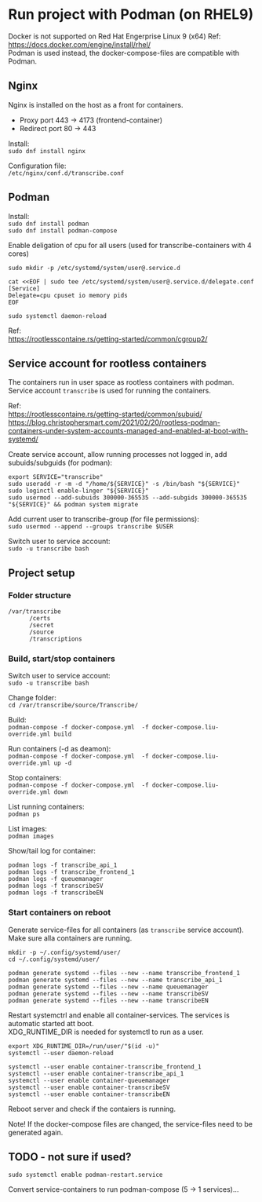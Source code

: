 # Run project with Podman (on RHEL9)

Docker is not supported on Red Hat Engerprise Linux 9 (x64) Ref: https://docs.docker.com/engine/install/rhel/   
Podman is used instead, the docker-compose-files are compatible with Podman.

## Nginx

Nginx is installed on the host as a front for containers.
- Proxy port 443 -> 4173 (frontend-container)
- Redirect port 80 -> 443

Install:   
`sudo dnf install nginx`

Configuration file:  
`/etc/nginx/conf.d/transcribe.conf`

## Podman

Install:  
`sudo dnf install podman`  
`sudo dnf install podman-compose`

Enable deligation of cpu for all users (used for transcribe-containers with 4 cores)  

    sudo mkdir -p /etc/systemd/system/user@.service.d

    cat <<EOF | sudo tee /etc/systemd/system/user@.service.d/delegate.conf
    [Service]
    Delegate=cpu cpuset io memory pids
    EOF

    sudo systemctl daemon-reload

Ref:  
https://rootlesscontaine.rs/getting-started/common/cgroup2/

## Service account for rootless containers

The containers run in user space as rootless containers with podman.  
Service account `transcribe` is used for running the containers.

Ref:  
https://rootlesscontaine.rs/getting-started/common/subuid/  
https://blog.christophersmart.com/2021/02/20/rootless-podman-containers-under-system-accounts-managed-and-enabled-at-boot-with-systemd/  

Create service account, allow running processes not logged in, add subuids/subguids (for podman):

    export SERVICE="transcribe"
    sudo useradd -r -m -d "/home/${SERVICE}" -s /bin/bash "${SERVICE}"
    sudo loginctl enable-linger "${SERVICE}"
    sudo usermod --add-subuids 300000-365535 --add-subgids 300000-365535 "${SERVICE}" && podman system migrate 

Add current user to transcribe-group (for file permissions):  
`sudo usermod --append --groups transcribe $USER`

Switch user to service account:  
`sudo -u transcribe bash`

## Project setup

### Folder structure

    /var/transcribe
          /certs
          /secret
          /source
          /transcriptions
    
### Build, start/stop containers

Switch user to service account:  
`sudo -u transcribe bash`  

Change folder:  
`cd /var/transcribe/source/Transcribe/`

Build:  
`podman-compose -f docker-compose.yml  -f docker-compose.liu-override.yml build`

Run containers (-d as deamon):  
`podman-compose -f docker-compose.yml  -f docker-compose.liu-override.yml up -d`

Stop containers:  
`podman-compose -f docker-compose.yml  -f docker-compose.liu-override.yml down`

List running containers:   
`podman ps`

List images:   
`podman images`

Show/tail log for container:

    podman logs -f transcribe_api_1
    podman logs -f transcribe_frontend_1
    podman logs -f queuemanager  
    podman logs -f transcribeSV  
    podman logs -f transcribeEN

### Start containers on reboot

Generate service-files for all containers (as `transcribe` service account). Make sure alla containers are running.

    mkdir -p ~/.config/systemd/user/
    cd ~/.config/systemd/user/

    podman generate systemd --files --new --name transcribe_frontend_1
    podman generate systemd --files --new --name transcribe_api_1
    podman generate systemd --files --new --name queuemanager
    podman generate systemd --files --new --name transcribeSV
    podman generate systemd --files --new --name transcribeEN

Restart systemctrl and enable all container-services. The services is automatic started att boot.  
XDG_RUNTIME_DIR is needed for systemctl to run as a user.

    export XDG_RUNTIME_DIR=/run/user/"$(id -u)"
    systemctl --user daemon-reload

    systemctl --user enable container-transcribe_frontend_1
    systemctl --user enable container-transcribe_api_1
    systemctl --user enable container-queuemanager
    systemctl --user enable container-transcribeSV
    systemctl --user enable container-transcribeEN

Reboot server and check if the contaiers is running.  

Note! If the docker-compose files are changed, the service-files need to be generated again.


## TODO - not sure if used?

    sudo systemctl enable podman-restart.service

Convert service-containers to run podman-compose (5 -> 1 services)...